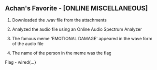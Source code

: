 ## Achan's Favorite - [ONLINE MISCELLANEOUS]

1. Downloaded the .wav file from the attachments

2. Analyzed the audio file using an Online Audio Spectrum Analyzer

3. The famous meme 'EMOTIONAL DAMAGE' appeared in the wave form of the audio file

4. The name of the person in the meme was the flag

Flag - wired{...}
